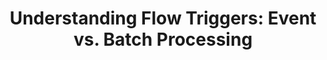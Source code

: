 ---
title: "Understanding Flow Triggers: Event vs. Batch Processing"
description: "Learn the foundational difference between Event and Batch triggers and how to apply them to initiate workflows based on single events or bulk data synchronization."
layout: tutorial_slide
tutorial_number: 2
steps:
  - step_number: 1
    step_title: "Welcome to Triggers"
    narrator_script: "Every single flow within Lamatic.ai must be initiated by a **Trigger Node**. This is the starting point that dictates when and how the workflow executes, whether it's an instantaneous reaction or a large-scale data sync.[1] Choosing the correct trigger type is the first critical architectural decision for any new GenAI application."
    on_screen_text:
      - "All Flows Require a Trigger Node"
      - "Defines Execution Timing and Input"
      - "First Critical Architectural Step"
    action_visual_cue: "Highlight the Trigger Node at the start of an empty flow editor."
  - step_number: 2
    step_title: "Defining the Event Trigger"
    narrator_script: "The **Event Trigger** is designed for instantaneous, one-time execution.[2] It fires when a singular, specific action or event occurs in an integrated application. Since it processes only one item, the flow runs just once per trigger, making it perfect for real-time responses and immediate interactions, such as a user message or an API call.[2]"
    on_screen_text:
      - "Initiated by a Single Event"
      - "Results in One-Time Execution"
      - "Ideal for Real-Time Responses"
    action_visual_cue: "Display an animation of a single message icon flowing into the Trigger Node, resulting in one execution path."
  - step_number: 3
    step_title: "Defining the Batch Trigger"
    narrator_script: "In contrast, the **Batch Trigger** is used for processing large collections of data inputs, or batches.[2] When a batch process is initiated, the flow executes multiple times—once for every item contained within the batch.[2] This trigger is essential for scenarios involving bulk synchronization, data transformation pipelines, or tasks requiring volume processing."
    on_screen_text:
      - "Triggered by Batch Processing"
      - "Executes Multiple Times"
      - "One Run Per Item in the Batch"
    action_visual_cue: "Display an animation of a stack of records flowing into the Trigger Node, resulting in multiple, distinct executions."
  - step_number: 4
    step_title: "Event Trigger in Practice (Slack Example)"
    narrator_script: "Consider a common Event Trigger use case: integrating with Slack.[2] A flow can be configured to start immediately when a new message is posted in a specific channel. The flow executes instantly to process that singular message, perhaps summarizing it using an AI Node, resulting in immediate, low-latency interaction.[2]"
    on_screen_text:
      - "Example: New Message in Slack"
      - "Flow Executes Instantly and Once"
      - "Used for Low-Latency Interaction"
    action_visual_cue: "Show the Slack App Node being configured as an Event Trigger in the flow configuration panel."
  - step_number: 5
    step_title: "Batch Trigger in Practice (PostgreSQL Example)"
    narrator_script: "The Batch Trigger is best demonstrated by database integration, such as synchronizing new records from a PostgreSQL database.[2] If the sync pulls 100 new records, the Batch Trigger ensures your flow runs 100 individual times, allowing you to apply logic or transformation to each record independently. This ensures reliable data pipeline operations.[2]"
    on_screen_text:
      - "Example: PostgreSQL Database Sync"
      - "Flow Runs Multiple Times (e.g., 100)"
      - "Used for ETL Data Pipelines"
    action_visual_cue: "Show the PostgreSQL App Node being configured as a Batch Trigger, with a notional batch size of 100 records."
  - step_number: 6
    step_title: "Connecting Triggers to Action Nodes"
    narrator_script: "The output generated by the Trigger Node must be passed sequentially to the next component, known as the **Action Node**.[1] Action nodes perform the actual work—like calling the Generate Text AI Node or connecting to an external API.[1] By chaining these nodes, you ensure the trigger's data output is correctly fed into the subsequent processing steps."
    on_screen_text:
      - "Trigger Output Feeds Action Nodes"
      - "Action Nodes Perform Core Processing"
      - "Maintain Sequential Logical Order"
    action_visual_cue: "Demonstrate dragging an output connection from the configured Trigger Node to a new, empty Action Node space."
  - step_number: 7
    step_title: "Concluding with the Final Node"
    narrator_script: "All successful flow executions should conclude with a **Final Node**.[1] This component is essential for formatting and sending the flow's ultimate output back to the initiating system, especially for requests that began with GraphQL or Chat Widget integrations.[1] This step closes the execution loop and delivers the result to the end-user or connected application."
    on_screen_text:
      - "Final Step of the Flow"
      - "Sends Output to External System"
      - "Completes API or Widget Request"
    action_visual_cue: "Show the final step connecting to a 'Final Node' icon, symbolizing the completion of data transmission."
  - step_number: 8
    step_title: "Tutorial Complete!"
    narrator_script: "You have now mastered the fundamental difference between Event and Batch triggers, providing you with the essential knowledge to architect complex, high-performance flows. You are now ready to proceed to the next tutorial to learn how to manage the Lamatic Studio interface and set up your projects."
    on_screen_text:
      - "Triggers Mastered"
      - "Event: One Time Execution"
      - "Batch: Multiple Executions"
      - "Next: Studio Navigation and Project Management"
    action_visual_cue: "Display an encouraging completion screen with a link or button to the next tutorial module."
---